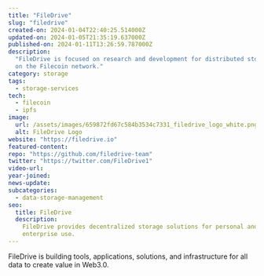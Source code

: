 ```yaml
---
title: "FileDrive"
slug: "filedrive"
created-on: 2024-01-04T22:40:25.514000Z
updated-on: 2024-01-05T21:35:19.637000Z
published-on: 2024-01-11T13:26:59.787000Z
description:
  "FileDrive is focused on research and development for distributed storage
  on the Filecoin network."
category: storage
tags:
  - storage-services
tech:
  - filecoin
  - ipfs
image:
  url: /assets/images/659872fd67c584b3534c7331_filedrive_logo_white.png
  alt: FileDrive Logo
website: "https://filedrive.io"
featured-content:
repo: "https://github.com/filedrive-team"
twitter: "https://twitter.com/FileDrive1"
video-url:
year-joined:
news-update:
subcategories:
  - data-storage-management
seo:
  title: FileDrive
  description:
    FileDrive provides decentralized storage solutions for personal and
    enterprise use.
---
```


FileDrive is building tools, applications, solutions, and infrastructure for all data to create value in Web3.0.
